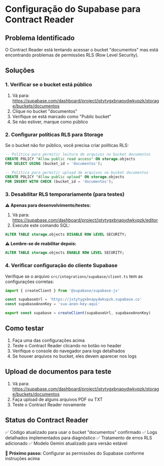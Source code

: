 # Configuração do Supabase para Contract Reader

## Problema Identificado
O Contract Reader está tentando acessar o bucket "documentos" mas está encontrando problemas de permissões RLS (Row Level Security).

## Soluções

### 1. Verificar se o bucket está público
1. Vá para: https://supabase.com/dashboard/project/jstytygxbnapydwkvpzk/storage/buckets/documentos
2. Clique no bucket "documentos"
3. Verifique se está marcado como "Public bucket"
4. Se não estiver, marque como público

### 2. Configurar políticas RLS para Storage
Se o bucket não for público, você precisa criar políticas RLS:

```sql
-- Política para permitir leitura de arquivos no bucket documentos
CREATE POLICY "Allow public read access" ON storage.objects
FOR SELECT USING (bucket_id = 'documentos');

-- Política para permitir upload de arquivos no bucket documentos  
CREATE POLICY "Allow public upload" ON storage.objects
FOR INSERT WITH CHECK (bucket_id = 'documentos');
```

### 3. Desabilitar RLS temporariamente (para testes)
**⚠️ Apenas para desenvolvimento/testes:**

1. Vá para: https://supabase.com/dashboard/project/jstytygxbnapydwkvpzk/editor
2. Execute este comando SQL:

```sql
ALTER TABLE storage.objects DISABLE ROW LEVEL SECURITY;
```

**⚠️ Lembre-se de reabilitar depois:**
```sql
ALTER TABLE storage.objects ENABLE ROW LEVEL SECURITY;
```

### 4. Verificar configuração do cliente Supabase
Verifique se o arquivo `src/integrations/supabase/client.ts` tem as configurações corretas:

```typescript
import { createClient } from '@supabase/supabase-js'

const supabaseUrl = 'https://jstytygxbnapydwkvpzk.supabase.co'
const supabaseAnonKey = 'sua-anon-key-aqui'

export const supabase = createClient(supabaseUrl, supabaseAnonKey)
```

## Como testar
1. Faça uma das configurações acima
2. Teste o Contract Reader clicando no botão no header
3. Verifique o console do navegador para logs detalhados
4. Se houver arquivos no bucket, eles devem aparecer nos logs

## Upload de documentos para teste
1. Vá para: https://supabase.com/dashboard/project/jstytygxbnapydwkvpzk/storage/buckets/documentos
2. Faça upload de alguns arquivos PDF ou TXT
3. Teste o Contract Reader novamente

## Status do Contract Reader
✅ Código atualizado para usar o bucket "documentos" confirmado
✅ Logs detalhados implementados para diagnóstico
✅ Tratamento de erros RLS adicionado
✅ Modelo Gemini atualizado para versão estável

🔄 **Próximo passo:** Configurar as permissões do Supabase conforme instruções acima